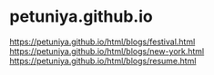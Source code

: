 # petuniya.github.io
https://petuniya.github.io/html/blogs/festival.html  
https://petuniya.github.io/html/blogs/new-york.html
https://petuniya.github.io/html/blogs/resume.html
